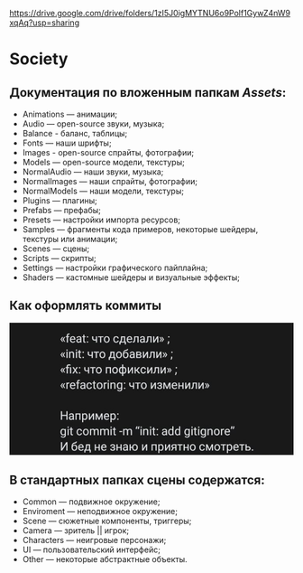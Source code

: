 https://drive.google.com/drive/folders/1zI5J0igMYTNU6o9Polf1GywZ4nW9xqAq?usp=sharing


# Society

## Документация по вложенным папкам *Assets*:


- Animations — анимации;
- Audio — open-source звуки, музыка;
- Balance - баланс, таблицы;
- Fonts — наши шрифты;
- Images - open-source спрайты, фотографии;
- Models — open-source модели, текстуры;
- NormalAudio — наши звуки, музыка;
- NormalImages — наши спрайты, фотографии;
- NormalModels — наши модели, текстуры;
- Plugins — плагины;
- Prefabs — префабы;
- Presets — настройки импорта ресурсов;
- Samples — фрагменты кода примеров, некоторые шейдеры, текстуры или анимации;
- Scenes — сцены;
- Scripts — скрипты;
- Settings — настройки графического пайплайна;
- Shaders — кастомные шейдеры и визуальные эффекты;
## Как оформлять коммиты

![](gitCommitsStyle.png)
## В стандартных папках сцены содержатся:
- Common — подвижное окружение;
- Enviroment — неподвижное окружение;
- Scene — сюжетные компоненты, триггеры;
- Camera — зритель || игрок;
- Characters — неигровые персонажи;
- UI — пользовательский интерфейс;
- Other — некоторые абстрактные объекты.
